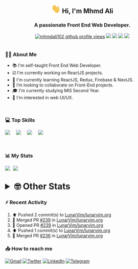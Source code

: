 <h2 align="center"><img src="./Hi.gif" width="30px" height="30px"> Hi, I'm Mhmd Ali</h2>

<h3 align="center">A passionate Front End Web Developer.</h3>

<div align="center">
  <a href="#"><img src="https://komarev.com/ghpvc/?username=mhmdali102&style=for-the-badge&logo=" alt="mhmdali102 github profile views" /></a>
  <a href="https://www.linux.org"><img src="https://img.shields.io/badge/OS-Linux-e06c75?style=for-the-badge&logo=linux" /></a>
	<a href="https://archlinux.org"><img src="https://img.shields.io/badge/DISTRO-Arch-56b6c2?style=for-the-badge&logo=arch-linux" /></a>
	<a href="https://dwm.suckless.org"><img src="https://img.shields.io/badge/WM-DWM-005577?style=for-the-badge&logo=dwm" /></a>
	<a href="https://neovim.io"><img src="https://img.shields.io/badge/IDE-Neovim-98c379?style=for-the-badge&logo=neovim" /></a>
</div>

<br>

### :man_technologist: About Me

- :books: I'm self-taught Front End Web Developer.
- :ballot_box_with_check: I'm currently working on ReactJS projects.
- :dart: I'm currently learning ReactJS, Redux, Firebase & NextJS.
- :eyes: I’m looking to collaborate on Front-End projects.
- :mortar_board: I'm currently studying MIS Second Year.
- :art: I'm interested in web UI/UX.

<br>

### :computer: Top Skills

<div style="display:flex;">
<img width ='36px' src ='https://raw.githubusercontent.com/rahulbanerjee26/githubAboutMeGenerator/main/icons/html.svg' />
<img width ='36px' src ='https://raw.githubusercontent.com/rahulbanerjee26/githubAboutMeGenerator/main/icons/css.svg' />
<img width ='36px' src ='https://raw.githubusercontent.com/rahulbanerjee26/githubAboutMeGenerator/main/icons/javascript.svg' />
<img width ='36px' src ='https://raw.githubusercontent.com/rahulbanerjee26/githubAboutMeGenerator/main/icons/reactjs.svg' />
</div>

<br>
<br>

### :bar_chart: My Stats

<img src="https://github-readme-stats.vercel.app/api?username=mhmdali102&show_icons=true&locale=en" width="49%" /><span style="display:inline-block;width:2%"></span><img src="https://github-readme-streak-stats.herokuapp.com/?user=mhmdali102&" width="49%" />

<br>

<details>
<summary style="font-size: 1.75rem; font-weight: bold;"><strong style="font-size: 1.75rem; font-weight: bold;"> 🤓 Other Stats </strong></summary>
<br>

<!--START_SECTION:waka-->
![Lines of code](https://img.shields.io/badge/From%20Hello%20World%20I%27ve%20Written-230%20Thousand%20lines%20of%20code-blue)

**🐱 My GitHub Data** 

> 🏆 807 Contributions in the Year 2022
 > 
> 📦 331.3 kB Used in GitHub's Storage 
 > 
> 💼 Opted to Hire
 > 
> 📜 20 Public Repositories 
 > 
> 🔑 6 Private Repositories  
 > 
**I'm a Night 🦉** 

```text
🌞 Morning    91 commits     ██░░░░░░░░░░░░░░░░░░░░░░░   11.11% 
🌆 Daytime    166 commits    █████░░░░░░░░░░░░░░░░░░░░   20.27% 
🌃 Evening    338 commits    ██████████░░░░░░░░░░░░░░░   41.27% 
🌙 Night      224 commits    ██████░░░░░░░░░░░░░░░░░░░   27.35%

```
📅 **I'm Most Productive on Monday** 

```text
Monday       149 commits    ████░░░░░░░░░░░░░░░░░░░░░   18.19% 
Tuesday      111 commits    ███░░░░░░░░░░░░░░░░░░░░░░   13.55% 
Wednesday    111 commits    ███░░░░░░░░░░░░░░░░░░░░░░   13.55% 
Thursday     101 commits    ███░░░░░░░░░░░░░░░░░░░░░░   12.33% 
Friday       79 commits     ██░░░░░░░░░░░░░░░░░░░░░░░   9.65% 
Saturday     125 commits    ███░░░░░░░░░░░░░░░░░░░░░░   15.26% 
Sunday       143 commits    ████░░░░░░░░░░░░░░░░░░░░░   17.46%

```


📊 **This Week I Spent My Time On** 

```text
⌚︎ Time Zone: Asia/Beirut

💬 Programming Languages: 
Lua                      6 hrs 59 mins       ██████░░░░░░░░░░░░░░░░░░░   25.31% 
CSS                      3 hrs 2 mins        ██░░░░░░░░░░░░░░░░░░░░░░░   10.98% 
Bash                     2 hrs 24 mins       ██░░░░░░░░░░░░░░░░░░░░░░░   8.71% 
JavaScript               2 hrs 15 mins       ██░░░░░░░░░░░░░░░░░░░░░░░   8.18% 
sh                       1 hr 50 mins        █░░░░░░░░░░░░░░░░░░░░░░░░   6.66%

🔥 Editors: 
Neovim                   27 hrs 38 mins      █████████████████████████   100.0%

🐱‍💻 Projects: 
dotfiles                 8 hrs 9 mins        ███████░░░░░░░░░░░░░░░░░░   29.54% 
lunarvim.org             6 hrs 55 mins       ██████░░░░░░░░░░░░░░░░░░░   25.07% 
mhmdali102               5 hrs 2 mins        ████░░░░░░░░░░░░░░░░░░░░░   18.24% 
Unknown Project          2 hrs 34 mins       ██░░░░░░░░░░░░░░░░░░░░░░░   9.29% 
canadiansouq.com         1 hr 29 mins        █░░░░░░░░░░░░░░░░░░░░░░░░   5.37%

💻 Operating System: 
Linux                    27 hrs 38 mins      █████████████████████████   100.0%

```

**I Mostly Code in JavaScript** 

```text
JavaScript               11 repos            █████████████░░░░░░░░░░░░   52.38% 
Python                   3 repos             ███░░░░░░░░░░░░░░░░░░░░░░   14.29% 
HTML                     1 repo              █░░░░░░░░░░░░░░░░░░░░░░░░   4.76% 
PHP                      1 repo              █░░░░░░░░░░░░░░░░░░░░░░░░   4.76% 
CSS                      1 repo              █░░░░░░░░░░░░░░░░░░░░░░░░   4.76%

```



 Last Updated on 01/10/2022 18:54:07 UTC
<!--END_SECTION:waka-->

</details>

### :zap: Recent Activity

<!--RECENT_ACTIVITY:start-->
1. ⬆️ Pushed 2 commit(s) to [LunarVim/lunarvim.org](https://github.com/LunarVim/lunarvim.org)
2. 🎉 Merged PR [#239](https://github.com/LunarVim/lunarvim.org/pull/239) in [LunarVim/lunarvim.org](https://github.com/LunarVim/lunarvim.org)
3. 💪 Opened PR [#239](https://github.com/LunarVim/lunarvim.org/pull/239) in [LunarVim/lunarvim.org](https://github.com/LunarVim/lunarvim.org)
4. ⬆️ Pushed 1 commit(s) to [LunarVim/lunarvim.org](https://github.com/LunarVim/lunarvim.org)
5. 🎉 Merged PR [#236](https://github.com/LunarVim/lunarvim.org/pull/236) in [LunarVim/lunarvim.org](https://github.com/LunarVim/lunarvim.org)
<!--RECENT_ACTIVITY:end-->

### :inbox_tray: How to reach me

[![Gmail](https://img.shields.io/badge/Gmail-D14836?style=for-the-badge&logo=gmail&logoColor=white)](mailto:mhmdalihsen102@gmail.com)
[![Twitter](https://img.shields.io/badge/Twitter-1DA1F2?style=for-the-badge&logo=twitter&logoColor=white)](https://twitter.com/MhmdAliHsen)
[![LinkedIn](https://img.shields.io/badge/LinkedIn-0077B5?style=for-the-badge&logo=linkedin&logoColor=white)](https://www.linkedin.com/in/mhmd-ali-hsen-66b0671b7/)
[![Telegram](https://img.shields.io/badge/Telegram-2CA5E0?style=for-the-badge&logo=telegram&logoColor=white&bgColor=black)](https://t.me/mhmdalihsen)
